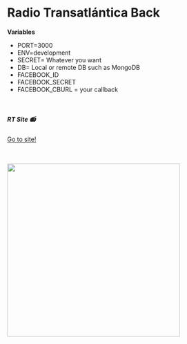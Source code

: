 # Radio Transatlántica Back

 **Variables**
* PORT=3000
* ENV=development
* SECRET= Whatever you want
* DB= Local or remote DB such as MongoDB
* FACEBOOK_ID
* FACEBOOK_SECRET
* FACEBOOK_CBURL = your callback
<br/>

##### RT Site :radio: 
[Go to site!](https://radio-transatlantica.herokuapp.com/)

<br/>
<br/>

<img src="https://res.cloudinary.com/dieglitter/image/upload/v1601076953/radio-shows/rt-logo-black_oa00al.png" width="400px" height="auto">
